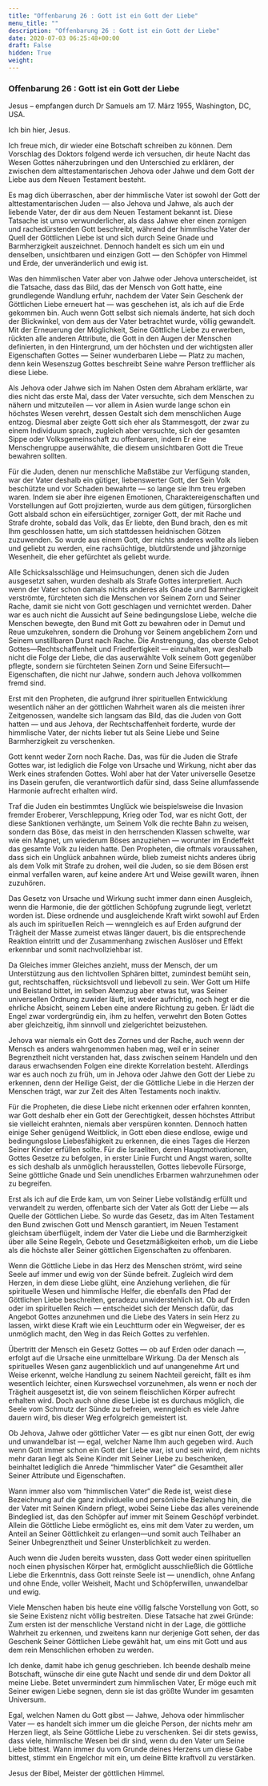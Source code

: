 ```yaml
---
title: "Offenbarung 26 : Gott ist ein Gott der Liebe"
menu_title: ""
description: "Offenbarung 26 : Gott ist ein Gott der Liebe"
date: 2020-07-03 06:25:48+00:00
draft: False
hidden: True
weight:
---
```

### Offenbarung 26 : Gott ist ein Gott der Liebe

Jesus – empfangen durch Dr Samuels am 17. März 1955, Washington, DC, USA.

Ich bin hier, Jesus.

Ich freue mich, dir wieder eine Botschaft schreiben zu können. Dem Vorschlag des Doktors folgend werde ich versuchen, dir heute Nacht das Wesen Gottes näherzubringen und den Unterschied zu erklären, der zwischen dem alttestamentarischen Jehova oder Jahwe und dem Gott der Liebe aus dem Neuen Testament besteht.

Es mag dich überraschen, aber der himmlische Vater ist sowohl der Gott der alttestamentarischen Juden — also Jehova und Jahwe, als auch der liebende Vater, der dir aus dem Neuen Testament bekannt ist. Diese Tatsache ist umso verwunderlicher, als dass Jahwe eher einen zornigen und rachedürstenden Gott beschreibt, während der himmlische Vater der Quell der Göttlichen Liebe ist und sich durch Seine Gnade und Barmherzigkeit auszeichnet. Dennoch handelt es sich um ein und denselben, unsichtbaren und einzigen Gott — den Schöpfer von Himmel und Erde, der unveränderlich und ewig ist.

Was den himmlischen Vater aber von Jahwe oder Jehova unterscheidet, ist die Tatsache, dass das Bild, das der Mensch von Gott hatte, eine grundlegende Wandlung erfuhr, nachdem der Vater Sein Geschenk der Göttlichen Liebe erneuert hat — was geschehen ist, als ich auf die Erde gekommen bin. Auch wenn Gott selbst sich niemals änderte, hat sich doch der Blickwinkel, von dem aus der Vater betrachtet wurde, völlig gewandelt. Mit der Erneuerung der Möglichkeit, Seine Göttliche Liebe zu erwerben, rückten alle anderen Attribute, die Gott in den Augen der Menschen definierten, in den Hintergrund, um der höchsten und der wichtigsten aller Eigenschaften Gottes — Seiner wunderbaren Liebe — Platz zu machen, denn kein Wesenszug Gottes beschreibt Seine wahre Person trefflicher als diese Liebe.

Als Jehova oder Jahwe sich im Nahen Osten dem Abraham erklärte, war dies nicht das erste Mal, dass der Vater versuchte, sich dem Menschen zu nähern und mitzuteilen — vor allem in Asien wurde lange schon ein höchstes Wesen verehrt, dessen Gestalt sich dem menschlichen Auge entzog. Diesmal aber zeigte Gott sich eher als Stammesgott, der zwar zu einem Individuum sprach, zugleich aber versuchte, sich der gesamten Sippe oder Volksgemeinschaft zu offenbaren, indem Er eine Menschengruppe auserwählte, die diesem unsichtbaren Gott die Treue bewahren sollten.

Für die Juden, denen nur menschliche Maßstäbe zur Verfügung standen, war der Vater deshalb ein gütiger, liebenswerter Gott, der Sein Volk beschützte und vor Schaden bewahrte — so lange sie Ihm treu ergeben waren. Indem sie aber ihre eigenen Emotionen, Charaktereigenschaften und Vorstellungen auf Gott projizierten, wurde aus dem gütigen, fürsorglichen Gott alsbald schon ein eifersüchtiger, zorniger Gott, der mit Rache und Strafe drohte, sobald das Volk, das Er liebte, den Bund brach, den es mit Ihm geschlossen hatte, um sich stattdessen heidnischen Götzen zuzuwenden. So wurde aus einem Gott, der nichts anderes wollte als lieben und geliebt zu werden, eine rachsüchtige, blutdürstende und jähzornige Wesenheit, die eher gefürchtet als geliebt wurde.

Alle Schicksalsschläge und Heimsuchungen, denen sich die Juden ausgesetzt sahen, wurden deshalb als Strafe Gottes interpretiert. Auch wenn der Vater schon damals nichts anderes als Gnade und Barmherzigkeit verströmte, fürchteten sich die Menschen vor Seinem Zorn und Seiner Rache, damit sie nicht von Gott geschlagen und vernichtet werden. Daher war es auch nicht die Aussicht auf Seine bedingungslose Liebe, welche die Menschen bewegte, den Bund mit Gott zu bewahren oder in Demut und Reue umzukehren, sondern die Drohung vor Seinem angeblichem Zorn und Seinem unstillbaren Durst nach Rache. Die Anstrengung, das oberste Gebot Gottes—Rechtschaffenheit und Friedfertigkeit — einzuhalten, war deshalb nicht die Folge der Liebe, die das auserwählte Volk seinem Gott gegenüber pflegte, sondern sie fürchteten Seinen Zorn und Seine Eifersucht—Eigenschaften, die nicht nur Jahwe, sondern auch Jehova vollkommen fremd sind.

Erst mit den Propheten, die aufgrund ihrer spirituellen Entwicklung wesentlich näher an der göttlichen Wahrheit waren als die meisten ihrer Zeitgenossen, wandelte sich langsam das Bild, das die Juden von Gott hatten — und aus Jehova, der Rechtschaffenheit forderte, wurde der himmlische Vater, der nichts lieber tut als Seine Liebe und Seine Barmherzigkeit zu verschenken.

Gott kennt weder Zorn noch Rache. Das, was für die Juden die Strafe Gottes war, ist lediglich die Folge von Ursache und Wirkung, nicht aber das Werk eines strafenden Gottes. Wohl aber hat der Vater universelle Gesetze ins Dasein gerufen, die verantwortlich dafür sind, dass Seine allumfassende Harmonie aufrecht erhalten wird.  

Traf die Juden ein bestimmtes Unglück wie beispielsweise die Invasion fremder Eroberer, Verschleppung, Krieg oder Tod, war es nicht Gott, der diese Sanktionen verhängte, um Seinem Volk die rechte Bahn zu weisen, sondern das Böse, das meist in den herrschenden Klassen schwelte, war wie ein Magnet, um wiederum Böses anzuziehen — worunter im Endeffekt das gesamte Volk zu leiden hatte. Den Propheten, die oftmals voraussahen, dass sich ein Unglück anbahnen würde, blieb zumeist nichts anderes übrig als dem Volk mit Strafe zu drohen, weil die Juden, so sie dem Bösen erst einmal verfallen waren, auf keine andere Art und Weise gewillt waren, ihnen zuzuhören.  

Das Gesetz von Ursache und Wirkung sucht immer dann einen Ausgleich, wenn die Harmonie, die der göttlichen Schöpfung zugrunde liegt, verletzt worden ist. Diese ordnende und ausgleichende Kraft wirkt sowohl auf Erden als auch im spirituellen Reich — wenngleich es auf Erden aufgrund der Trägheit der Masse zumeist etwas länger dauert, bis die entsprechende Reaktion eintritt und der Zusammenhang zwischen Auslöser und Effekt erkennbar und somit nachvollziehbar ist.  

Da Gleiches immer Gleiches anzieht, muss der Mensch, der um Unterstützung aus den lichtvollen Sphären bittet, zumindest bemüht sein, gut, rechtschaffen, rücksichtsvoll und liebevoll zu sein. Wer Gott um Hilfe und Beistand bittet, im selben Atemzug aber etwas tut, was Seiner universellen Ordnung zuwider läuft, ist weder aufrichtig, noch hegt er die ehrliche Absicht, seinem Leben eine andere Richtung zu geben. Er lädt die Engel zwar vordergründig ein, ihm zu helfen, verwehrt den Boten Gottes aber gleichzeitig, ihm sinnvoll und zielgerichtet beizustehen.

Jehova war niemals ein Gott des Zornes und der Rache, auch wenn der Mensch es anders wahrgenommen haben mag, weil er in seiner Begrenztheit nicht verstanden hat, dass zwischen seinem Handeln und den daraus erwachsenden Folgen eine direkte Korrelation besteht. Allerdings war es auch noch zu früh, um in Jehova oder Jahwe den Gott der Liebe zu erkennen, denn der Heilige Geist, der die Göttliche Liebe in die Herzen der Menschen trägt, war zur Zeit des Alten Testaments noch inaktiv.  

Für die Propheten, die diese Liebe nicht erkennen oder erfahren konnten, war Gott deshalb eher ein Gott der Gerechtigkeit, dessen höchstes Attribut sie vielleicht erahnten, niemals aber verspüren konnten. Dennoch hatten einige Seher genügend Weitblick, in Gott eben diese endlose, ewige und bedingungslose Liebesfähigkeit zu erkennen, die eines Tages die Herzen Seiner Kinder erfüllen sollte. Für die Israeliten, deren Hauptmotivationen, Gottes Gesetze zu befolgen, in erster Linie Furcht und Angst waren, sollte es sich deshalb als unmöglich herausstellen, Gottes liebevolle Fürsorge, Seine göttliche Gnade und Sein unendliches Erbarmen wahrzunehmen oder zu begreifen.

Erst als ich auf die Erde kam, um von Seiner Liebe vollständig erfüllt und verwandelt zu werden, offenbarte sich der Vater als Gott der Liebe — als Quelle der Göttlichen Liebe. So wurde das Gesetz, das im Alten Testament den Bund zwischen Gott und Mensch garantiert, im Neuen Testament gleichsam überflügelt, indem der Vater die Liebe und die Barmherzigkeit über alle Seine Regeln, Gebote und Gesetzmäßigkeiten erhob, um die Liebe als die höchste aller Seiner göttlichen Eigenschaften zu offenbaren.  

Wenn die Göttliche Liebe in das Herz des Menschen strömt, wird seine Seele auf immer und ewig von der Sünde befreit. Zugleich wird dem Herzen, in dem diese Liebe glüht, eine Anziehung verliehen, die für spirituelle Wesen und himmlische Helfer, die ebenfalls den Pfad der Göttlichen Liebe beschreiten, geradezu unwiderstehlich ist. Ob auf Erden oder im spirituellen Reich — entscheidet sich der Mensch dafür, das Angebot Gottes anzunehmen und die Liebe des Vaters in sein Herz zu lassen, wirkt diese Kraft wie ein Leuchtturm oder ein Wegweiser, der es unmöglich macht, den Weg in das Reich Gottes zu verfehlen.

Übertritt der Mensch ein Gesetz Gottes — ob auf Erden oder danach —, erfolgt auf die Ursache eine unmittelbare Wirkung. Da der Mensch als spirituelles Wesen ganz augenblicklich und auf unangenehme Art und Weise erkennt, welche Handlung zu seinem Nachteil gereicht, fällt es ihm wesentlich leichter, einen Kurswechsel vorzunehmen, als wenn er noch der Trägheit ausgesetzt ist, die von seinem fleischlichen Körper aufrecht erhalten wird. Doch auch ohne diese Liebe ist es durchaus möglich, die Seele vom Schmutz der Sünde zu befreien, wenngleich es viele Jahre dauern wird, bis dieser Weg erfolgreich gemeistert ist.

Ob Jehova, Jahwe oder göttlicher Vater — es gibt nur einen Gott, der ewig und unwandelbar ist — egal, welcher Name Ihm auch gegeben wird. Auch wenn Gott immer schon ein Gott der Liebe war, ist und sein wird, dem nichts mehr daran liegt als Seine Kinder mit Seiner Liebe zu beschenken, beinhaltet lediglich die Anrede “himmlischer Vater“ die Gesamtheit aller Seiner Attribute und Eigenschaften.  

Wann immer also vom “himmlischen Vater“ die Rede ist, weist diese Bezeichnung auf die ganz individuelle und persönliche Beziehung hin, die der Vater mit Seinen Kindern pflegt, wobei Seine Liebe das alles vereinende Bindeglied ist, das den Schöpfer auf immer mit Seinem Geschöpf verbindet. Allein die Göttliche Liebe ermöglicht es, eins mit dem Vater zu werden, um Anteil an Seiner Göttlichkeit zu erlangen—und somit auch Teilhaber an Seiner Unbegrenztheit und Seiner Unsterblichkeit zu werden.

Auch wenn die Juden bereits wussten, dass Gott weder einen spirituellen noch einen physischen Körper hat, ermöglicht ausschließlich die Göttliche Liebe die Erkenntnis, dass Gott reinste Seele ist — unendlich, ohne Anfang und ohne Ende, voller Weisheit, Macht und Schöpferwillen, unwandelbar und ewig.

Viele Menschen haben bis heute eine völlig falsche Vorstellung von Gott, so sie Seine Existenz nicht völlig bestreiten. Diese Tatsache hat zwei Gründe: Zum ersten ist der menschliche Verstand nicht in der Lage, die göttliche Wahrheit zu erkennen, und zweitens kann nur derjenige Gott sehen, der das Geschenk Seiner Göttlichen Liebe gewählt hat, um eins mit Gott und aus dem rein Menschlichen erhoben zu werden.

Ich denke, damit habe ich genug geschrieben. Ich beende deshalb meine Botschaft, wünsche dir eine gute Nacht und sende dir und dem Doktor all meine Liebe. Betet unvermindert zum himmlischen Vater, Er möge euch mit Seiner ewigen Liebe segnen, denn sie ist das größte Wunder im gesamten Universum.  

Egal, welchen Namen du Gott gibst — Jahwe, Jehova oder himmlischer Vater — es handelt sich immer um die gleiche Person, der nichts mehr am Herzen liegt, als Seine Göttliche Liebe zu verschenken. Sei dir stets gewiss, dass viele, himmlische Wesen bei dir sind, wenn du den Vater um Seine Liebe bittest. Wann immer du vom Grunde deines Herzens um diese Gabe bittest, stimmt ein Engelchor mit ein, um deine Bitte kraftvoll zu verstärken.

Jesus der Bibel, Meister der göttlichen Himmel.
